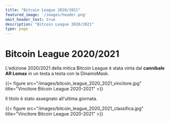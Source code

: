 ```yaml
---
title: "Bitcoin League 2020/2021"
featured_image: '/images/header.png'
omit_header_text: true
description: "Bitcoin League 2020/2021"
type: page
---
```


# Bitcoin League 2020/2021

L'edizione 2020/2021 della mitica Bitcoin League è stata vinta dal __cannibale AR Lomax__ in un testa a testa con la DinamoMask.


{{< figure src="/images/bitcoin_league_2020_2021_vincitore.jpg" title="Vincitore Bitcoin League 2020-2021" >}}

Il titolo è stato assegnato all'ultima giornata.

{{< figure src="/images/bitcoin_league_2020_2021_classifica.jpg" title="Vincitore Bitcoin League 2020-2021" >}}
